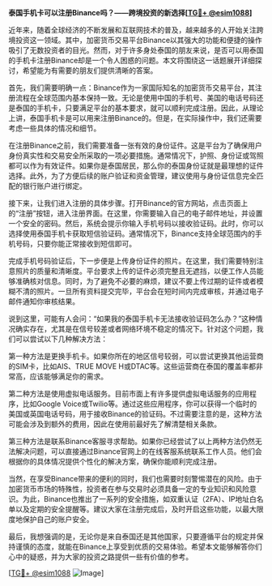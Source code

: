 **泰国手机卡可以注册Binance吗？——跨境投资的新选择[[TG💪+ @esim1088](https://t.me/s/esim1088)]**

近年来，随着全球经济的不断发展和互联网技术的普及，越来越多的人开始关注跨境投资这一领域。其中，加密货币交易平台Binance以其强大的功能和便捷的操作吸引了无数投资者的目光。然而，对于许多身处泰国的朋友来说，是否可以用泰国的手机卡注册Binance却是一个令人困惑的问题。本文将围绕这一话题展开详细探讨，希望能为有需要的朋友们提供清晰的答案。

首先，我们需要明确一点：Binance作为一家国际知名的加密货币交易平台，其注册流程在全球范围内基本保持一致。无论是使用中国的手机号、美国的电话号码还是泰国的手机卡，只要满足平台的基本要求，就可以顺利完成注册。因此，从理论上讲，泰国手机卡是可以用来注册Binance的。但是，在实际操作中，我们还需要考虑一些具体的情况和细节。

在注册Binance之前，我们需要准备一张有效的身份证件。这是平台为了确保用户身份真实性和交易安全所采取的一项必要措施。通常情况下，护照、身份证或驾照都可以作为有效证件。如果你是泰国居民，那么你的泰国身份证就是最理想的证件选择。此外，为了方便后续的账户验证和资金管理，建议使用与身份证信息完全匹配的银行账户进行绑定。

接下来，让我们进入注册的具体步骤。打开Binance的官方网站，点击页面上的“注册”按钮，进入注册界面。在这里，你需要输入自己的电子邮件地址，并设置一个安全的密码。然后，系统会提示你输入手机号码以接收验证码。此时，你可以选择使用泰国手机卡获取短信验证码。通常情况下，Binance支持全球范围内的手机号码，只要你能正常接收到短信即可。

完成手机号码验证后，下一步便是上传身份证件的照片。在这里，我们需要特别注意照片的质量和清晰度。平台要求上传的证件必须完整且无遮挡，以便工作人员能够准确核对信息。同时，为了避免不必要的麻烦，建议不要上传过期的证件或者模糊不清的照片。一旦所有资料提交完毕，平台会在短时间内完成审核，并通过电子邮件通知你审核结果。

说到这里，可能有人会问：“如果我的泰国手机卡无法接收验证码怎么办？”这种情况确实存在，尤其是在信号较差或者网络环境不稳定的情况下。针对这个问题，我们可以尝试以下几种解决方法：

第一种方法是更换手机卡。如果你所在的地区信号较弱，可以尝试更换其他运营商的SIM卡，比如AIS、TRUE MOVE H或DTAC等。这些运营商在泰国的覆盖率都非常高，应该能够满足你的需求。

第二种方法是使用虚拟电话服务。目前市面上有许多提供虚拟电话服务的应用程序，比如Google Voice或Twilio等。通过这些应用程序，你可以获得一个临时的美国或英国电话号码，用于接收Binance的验证码。不过需要注意的是，这种方法可能会涉及到额外的费用，因此在使用前最好先了解清楚相关条款。

第三种方法是联系Binance客服寻求帮助。如果你已经尝试了以上两种方法仍然无法解决问题，可以直接通过Binance官网上的在线客服系统联系工作人员。他们会根据你的具体情况提供个性化的解决方案，确保你能顺利完成注册。

当然，在享受Binance带来的便利的同时，我们也需要时刻警惕潜在的风险。由于加密货币市场的特殊性，投资者在参与交易时必须具备一定的专业知识和风险意识。为此，Binance也推出了一系列的安全措施，如双重认证（2FA）、IP地址白名单以及定期的安全提醒等。建议大家在注册完成后，及时开启这些功能，以最大限度地保护自己的账户安全。

最后，我想强调的是，无论你是来自泰国还是其他国家，只要遵循平台的规定并保持谨慎的态度，就能在Binance上享受到优质的交易体验。希望本文能够解答你们心中的疑惑，并为大家的投资之路提供一些有价值的参考。

[[TG💪+ @esim1088](https://t.me/s/esim1088) ![Image](https://i.postimg.cc/4NQfJmqS/Snipaste-2025-05-13-00-14-12.png)]